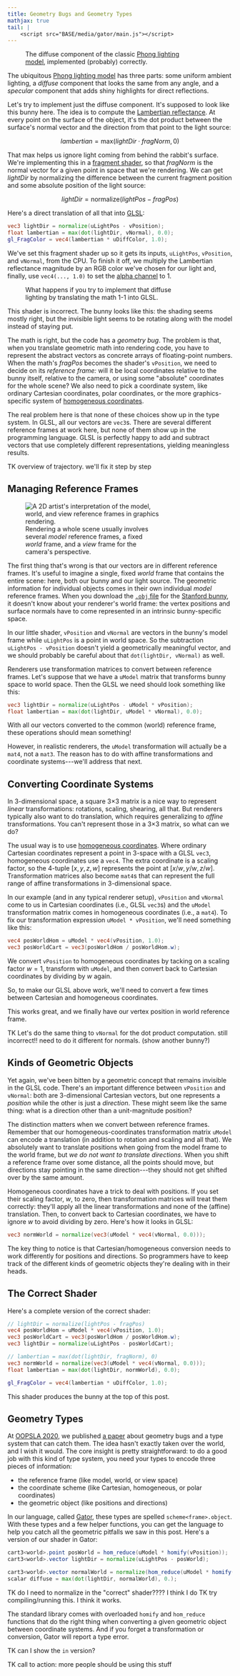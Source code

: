 ```yaml
---
title: Geometry Bugs and Geometry Types
mathjax: true
tail: |
    <script src="BASE/media/gator/main.js"></script>
---
```

<figure style="width: 350px">
  <canvas width="350" height="350" id="diffuse-correct"></canvas>
  <figcaption>The diffuse component of the classic <a href="https://en.wikipedia.org/wiki/Phong_reflection_model">Phong lighting model</a>, implemented (probably) correctly.</figcaption>
</figure>

The ubiquitous [Phong lighting model][phong] has three parts:
some uniform ambient lighting,
a *diffuse* component that looks the same from any angle,
and a *specular* component that adds shiny highlights for direct reflections.

Let's try to implement just the diffuse component.
It's supposed to look like this bunny here.
The idea is to compute the [Lambertian reflectance][lambertian].
At every point on the surface of the object, it's the dot product between the surface's normal vector and the direction from that point to the light source:

$$\mathit{lambertian} = \mathsf{max}(\mathit{lightDir}\cdot\mathit{fragNorm}, 0)$$

That $\mathsf{max}$ helps us ignore light coming from behind the rabbit's surface.
We're implementing this in a [fragment shader][frag], so that
$\mathit{fragNorm}$ is the normal vector for a given point in space that we're rendering.
We can get $\mathit{lightDir}$ by normalizing the difference between the current fragment position and some absolute position of the light source:

$$\mathit{lightDir} = \mathsf{normalize}(\mathit{lightPos} - \mathit{fragPos})$$

Here's a direct translation of all that into [GLSL][]:

```glsl
vec3 lightDir = normalize(uLightPos - vPosition);
float lambertian = max(dot(lightDir, vNormal), 0.0);
gl_FragColor = vec4(lambertian * uDiffColor, 1.0);
```

We've set this fragment shader up so it gets its inputs, `uLightPos`, `vPosition`, and `vNormal`, from the CPU.
To finish it off, we multiply the Lambertian reflectance magnitude by an RGB color we've chosen for our light and, finally, use `vec4(..., 1.0)` to set the [alpha channel][alpha] to 1.

<figure style="width: 350px">
  <canvas width="350" height="350" id="diffuse-naive"></canvas>
  <figcaption>What happens if you try to implement that diffuse lighting by translating the math 1-1 into GLSL.</figcaption>
</figure>

This shader is incorrect.
The bunny looks like this: the shading seems mostly right, but the invisible light seems to be rotating along with the model instead of staying put.

The math is right, but the code has a *geometry bug*.
The problem is that, when you translate geometric math into rendering code, you have to represent the abstract vectors as concrete arrays of floating-point numbers.
When the math's $\mathit{fragPos}$ becomes the shader's `vPosition`, we need to decide on its *reference frame:*
will it be local coordinates relative to the bunny itself,
relative to the camera,
or using some "absolute" coordinates for the whole scene?
We also need to pick a coordinate system, like
ordinary Cartesian coordinates, polar coordinates, or the more graphics-specific system of [homogeneous coordinates][hom].

The real problem here is that none of these choices show up in the type system.
In GLSL, all our vectors are `vec3`s.
There are several different reference frames at work here, but none of them show up in the programming language.
GLSL is perfectly happy to add and subtract vectors that use completely different representations, yielding meaningless results.

TK overview of trajectory. we'll fix it step by step

## Managing Reference Frames

<figure style="max-width: 300px">
  <img src="{{site.base}}/media/gator/spaces.svg"
    alt="A 2D artist's interpretation of the model, world, and view reference frames in graphics rendering.">
  <figcaption>Rendering a whole scene usually involves several <em>model</em> reference frames, a fixed <em>world</em> frame, and a <em>view</em> frame for the camera's perspective.</figcaption>
</figure>

The first thing that's wrong is that our vectors are in different reference frames.
It's useful to imagine a single, fixed *world* frame that contains the entire scene:
here, both our bunny and our light source.
The geometric information for individual objects comes in their own individual *model* reference frames.
When you download the [`.obj` file][obj] for the [Stanford bunny][bunny], it doesn't know about your renderer's world frame:
the vertex positions and surface normals have to come represented in an intrinsic bunny-specific space.

In our little shader, `vPosition` and `vNormal` are vectors in the bunny's model frame while `uLightPos` is a point in world space.
So the subtraction `uLightPos - vPosition` doesn't yield a geometrically meaningful vector,
and we should probably be careful about that `dot(lightDir, vNormal)` as well.

Renderers use transformation matrices to convert between reference frames.
Let's suppose that we have a `uModel` matrix that transforms bunny space to world space.
Then the GLSL we need should look something like this:

```glsl
vec3 lightDir = normalize(uLightPos - uModel * vPosition);
float lambertian = max(dot(lightDir, uModel * vNormal), 0.0);
```

With all our vectors converted to the common (world) reference frame, these operations should mean something!

However, in realistic renderers, the `uModel` transformation will actually be a `mat4`, not a `mat3`.
The reason has to do with affine transformations and coordinate systems---we'll address that next.

[obj]: https://en.wikipedia.org/wiki/Wavefront_.obj_file
[bunny]: https://faculty.cc.gatech.edu/~turk/bunny/bunny.html

## Converting Coordinate Systems

In 3-dimensional space, a square 3&times;3 matrix is a nice way to represent *linear* transformations:
rotations, scaling, shearing, all that.
But renderers typically also want to do translation, which requires generalizing to *affine* transformations.
You can't represent those in a 3&times;3 matrix, so what can we do?

The usual way is to use [homogeneous coordinates][hom].
Where ordinary Cartesian coordinates represent a point in 3-space with a GLSL `vec3`, homogeneous coordinates use a `vec4`.
The extra coordinate is a scaling factor, so the 4-tuple $[x, y, z, w]$ represents the point at $[x/w, y/w, z/w]$.
Transformation matrices also become `mat4`s that can represent the full range of affine transformations in 3-dimensional space.

In our example (and in any typical renderer setup),
`vPosition` and `vNormal` come to us in Cartesian coordinates (i.e., GLSL `vec3`s)
and the `uModel` transformation matrix comes in homogeneous coordinates (i.e., a `mat4`).
To fix our transformation expression `uModel * vPosition`, we'll need something like this:

```glsl
vec4 posWorldHom = uModel * vec4(vPosition, 1.0);
vec3 posWorldCart = vec3(posWorldHom / posWorldHom.w);
```

We convert `vPosition` to homogeneous coordinates by tacking on a scaling factor $w=1$,
transform with `uModel`,
and then convert back to Cartesian coordinates by dividing by $w$ again.

So, to make our GLSL above work, we'll need to convert a few times between Cartesian and homogeneous coordinates.

This works great, and we finally have our vertex position in world reference frame.

TK Let's do the same thing to `vNormal` for the dot product computation. still incorrect!! need to do it different for normals. (show another bunny?)

## Kinds of Geometric Objects

Yet again, we've been bitten by a geometric concept that remains invisible in the GLSL code.
There's an important difference between `vPosition` and `vNormal`: both are 3-dimensional Cartesian vectors,
but one represents a *position* while the other is just a *direction*.
These might seem like the same thing: what is a direction other than a unit-magnitude position?

The distinction matters when we convert between reference frames.
Remember that our homogeneous-coordinates transformation matrix `uModel` can encode a translation (in addition to rotation and scaling and all that).
We absolutely want to translate positions when going from the model frame to the world frame,
but *we do not want to translate directions*.
When you shift a reference frame over some distance, all the points should move, but directions stay pointing in the same direction---they should not get shifted over by the same amount.

Homogeneous coordinates have a trick to deal with positions.
If you set their scaling factor, $w$, to zero, then transformation matrices will treat them correctly: they'll apply all the linear transformations and none of the (affine) translation.
Then, to convert back to Cartesian coordinates, we have to ignore $w$ to avoid dividing by zero.
Here's how it looks in GLSL:

```glsl
vec3 normWorld = normalize(vec3(uModel * vec4(vNormal, 0.0)));
```

The key thing to notice is that Cartesian/homogeneous conversion needs to work differently for positions and directions.
So programmers have to keep track of the different kinds of geometric objects they're dealing with in their heads.

## The Correct Shader

Here's a complete version of the correct shader:

```glsl
// lightDir = normalize(lightPos - fragPos)
vec4 posWorldHom = uModel * vec4(vPosition, 1.0);
vec3 posWorldCart = vec3(posWorldHom / posWorldHom.w);
vec3 lightDir = normalize(uLightPos - posWorldCart);

// lambertian = max(dot(lightDir, fragNorm), 0)
vec3 normWorld = normalize(vec3(uModel * vec4(vNormal, 0.0)));
float lambertian = max(dot(lightDir, normWorld), 0.0);

gl_FragColor = vec4(lambertian * uDiffColor, 1.0);
```

This shader produces the bunny at the top of this post.

## Geometry Types

At [OOPSLA 2020][], we published [a paper][gator-paper] about geometry bugs
and a type system that can catch them.
The idea hasn't exactly taken over the world, and I wish it would.
The core insight is pretty straightforward: to do a good job with this kind of type system, you need your types to encode three pieces of information:

* the reference frame (like model, world, or view space)
* the coordinate scheme (like Cartesian, homogeneous, or polar coordinates)
* the geometric object (like positions and directions)

In our language, called [Gator][], these types are spelled `scheme<frame>.object`.
With these types and a few helper functions, you can get the language to help you catch all the geometric pitfalls we saw in this post.
Here's a version of our shader in Gator:

```glsl
cart3<world>.point posWorld = hom_reduce(uModel * homify(vPosition));
cart3<world>.vector lightDir = normalize(uLightPos - posWorld);

cart3<world>.vector normalWorld = normalize(hom_reduce(uModel * homify(vNormal)));
scalar diffuse = max(dot(lightDir, normalWorld), 0.);
```

TK do I need to normalize in the "correct" shader???? I think I do
TK try compiling/running this. I think it works.

The standard library comes with overloaded `homify` and `hom_reduce` functions that do the right thing when converting a given geometric object between coordinate systems.
And if you forget a transformation or conversion, Gator will report a type error.

TK can I show the `in` version?

TK call to action: more people should be using this stuff

[phong]: https://en.wikipedia.org/wiki/Phong_reflection_model
[lambertian]: https://en.wikipedia.org/wiki/Lambertian_reflectance
[frag]: https://www.khronos.org/opengl/wiki/Fragment_Shader
[alpha]: https://en.wikipedia.org/wiki/Alpha_compositing
[glsl]: https://developer.mozilla.org/en-US/docs/Games/Techniques/3D_on_the_web/GLSL_Shaders
[hom]: https://en.wikipedia.org/wiki/Homogeneous_coordinates
[gator-paper]: https://dl.acm.org/doi/10.1145/3428241
[gator]: https://github.com/cucapra/gator
[oopsla 2020]: https://2020.splashcon.org/track/splash-2020-oopsla
